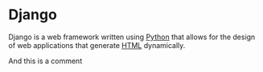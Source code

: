 # Django



Django is a web framework written using [Python](/wiki/Python) that allows for the design of web applications that generate [HTML](/wiki/HTML) dynamically.



And this is a comment